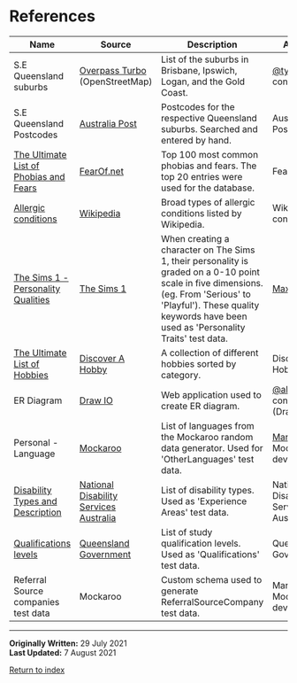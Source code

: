 # References

| Name | Source | Description | Author | Relevant File | Date |
|---|---|---|---|---|---|
| S.E Queensland suburbs | [Overpass Turbo](https://overpass-turbo.eu/) (OpenStreetMap) | List of the suburbs in Brisbane, Ipswich, Logan, and the Gold Coast. | [@tyrasd](https://github.com/tyrasd) + contributors | [geography.sql](../test-data/p1-preloaded_lists/geography.sql) | 2 June 2021 |
| S.E Queensland Postcodes | [Australia Post](https://auspost.com.au/postcode) | Postcodes for the respective Queensland suburbs. Searched and entered by hand. | Australia Post | geography.sql | 4 June 2021 |
| [The Ultimate List of Phobias and Fears](https://www.fearof.net) | [FearOf.net](https://www.fearof.net) | Top 100 most common phobias and fears. The top 20 entries were used for the database. | FearOf.net | [personal.sql](../test-data/p1-preloaded_lists/personal.sql) | 5 June 2021 |
| [Allergic conditions](https://en.wikipedia.org/wiki/Allergy#External_links) | [Wikipedia](https://en.wikipedia.org/wiki/Main_Page) | Broad types of allergic conditions listed by Wikipedia. | Wikipedia contributors | personal.sql | 5 June 2021 |
| [The Sims 1 - Personality Qualities](https://sims.fandom.com/wiki/Personality#Qualities) | [The Sims 1](https://en.wikipedia.org/wiki/The_Sims_(video_game)) | When creating a character on The Sims 1, their personality is graded on a 0-10 point scale in five dimensions. (eg. From 'Serious' to 'Playful'). These quality keywords have been used as 'Personality Traits' test data. | [Maxis](https://en.wikipedia.org/wiki/Maxis) | personal.sql | 5 June 2021 |
| [The Ultimate List of Hobbies](https://www.discoverahobby.com/) | [Discover A Hobby](https://www.discoverahobby.com/) | A collection of different hobbies sorted by category. | Discover A Hobby | [hobbies.sql](../test-data/p1-preloaded_lists/hobbies.sql) | 8 June 2021 |
| ER Diagram | [Draw IO](https://app.diagrams.net/) | Web application used to create ER diagram. | [@alderg](https://github.com/alderg) + contributors (Draw IO) | [wf-link-db.svg](../er-diagram/wf-link-db.svg) | 9 June 2021 |
| Personal - Language | [Mockaroo](https://www.mockaroo.com/) | List of languages from the Mockaroo random data generator. Used for 'OtherLanguages' test data. | [Mark](https://www.mockaroo.com/help/about) - Mockaroo developer. | [culture.sql](../test-data/p1-preloaded_lists/culture.sql) | 17 June 2021 |
| [Disability Types and Description](https://www.nds.org.au/disability-types-and-descriptions) | [National Disability Services Australia](https://www.nds.org.au/) | List of disability types. Used as 'Experience Areas' test data. | National Disability Services Australia | [certification.sql](../test-data/p1-preloaded_lists/certification.sql) | 8 July 2021 |
| [Qualifications levels](https://www.qld.gov.au/education/career/qualifications/levels) | [Queensland Government](https://www.qld.gov.au/) | List of study qualification levels. Used as 'Qualifications' test data. | Queensland Government | certification.sql | 23 July 2021 |
| Referral Source companies test data | Mockaroo | Custom schema used to generate ReferralSourceCompany test data. | Mark - Mockaroo developer. | [referrals.sql](../test-data/p1-preloaded_lists/referrals.sql) | 7 August 2021 |


---

**Originally Written:** 29 July 2021  
**Last Updated:** 7 August 2021

[Return to index](../readme.md)